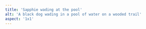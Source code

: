 ```yaml
---
title: 'Sapphie wading at the pool'
alt: 'A black dog wading in a pool of water on a wooded trail'
aspect: '1x1'
---
```

